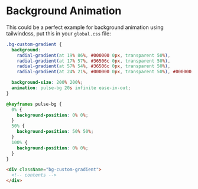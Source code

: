 # Background Animation

This could be a perfect example for background animation using tailwindcss, put this in your `global.css` file:

```css
.bg-custom-gradient {
  background:
    radial-gradient(at 19% 86%, #000000 0px, transparent 50%),
    radial-gradient(at 17% 57%, #36506c 0px, transparent 50%),
    radial-gradient(at 57% 54%, #36506c 0px, transparent 50%),
    radial-gradient(at 24% 21%, #000000 0px, transparent 50%), #000000;

  background-size: 200% 200%;
  animation: pulse-bg 20s infinite ease-in-out;
}

@keyframes pulse-bg {
  0% {
    background-position: 0% 0%;
  }
  50% {
    background-position: 50% 50%;
  }
  100% {
    background-position: 0% 0%;
  }
}
```

```html
<div className="bg-custom-gradient">
  <!-- contents -->
</div>
```
